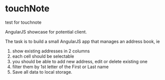 # touchNote
test for touchnote

AngularJS showcase for potential client.

The task is to build a small AngularJS app that manages an address book, ie
1. show existing addresses in 2 columns
2. each cell should be selectable
3. you should be able to add new address, edit or delete existing one 
4. filter them by 1st letter of the First or Last name
5. Save all data to local storage.
